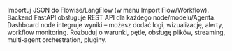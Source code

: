 Importuj JSON do Flowise/LangFlow (w menu Import Flow/Workflow).
Backend FastAPI obsługuje REST API dla każdego node/modelu/Agenta.
Dashboard node integruje wyniki – możesz dodać logi, wizualizację, alerty, workflow monitoring.
Rozbuduj o warunki, pętle, obsługę plików, streaming, multi-agent orchestration, pluginy.
